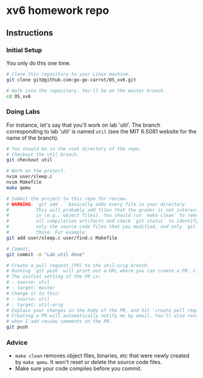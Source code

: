 # xv6 homework repo

## Instructions

### Initial Setup

You only do this one time.

```bash
# Clone this repository to your Linux machine.
git clone git@github.com:go-go-carrot/OS_xv6.git

# Walk into the repository. You'll be on the master branch.
cd OS_xv6
```

### Doing Labs

For instance, let's say that you'll work on lab 'util'. The branch corresponding to lab 'util' is named `util` (see the MIT 6.S081 website for the name of the branch).

```bash
# You should be in the root directory of the repo.
# Checkout the util branch.
git checkout util

# Work on the project.
nvim user/sleep.c
nvim Makefile
make qemu

# Submit the project to this repo for review.
# WARNING: `git add .` basically adds every file in your directory.
#          This will probably add files that the grader is not interested
#          in (e.g., object files). You should run `make clean` to remove
#          all compilation artifacts and check `git status` to identify
#          only the source code files that you modified, and only `git add`
#          those. For example:
git add user/sleep.c user/find.c Makefile

# Commit.
git commit -m "Lab util done"

# Create a pull request (PR) to the util-orig branch.
# Running `git push` will print out a URL where you can create a PR. Click the link.
# The initial setting of the PR is:
# - source: util
# - target: master
# Change it to this:
# - source: util
# - target: util-orig
# Explain your changes in the body of the PR, and hit 'create pull request'.
# Creating a PR will automatically notify me by email. You'll also receive emails
# when I add review comments on the PR.
git push
```

### Advice

- `make clean` removes object files, binaries, etc that were newly created by `make qemu`. It won't reset or delete the source code files.
- Make sure your code compiles before you commit.
